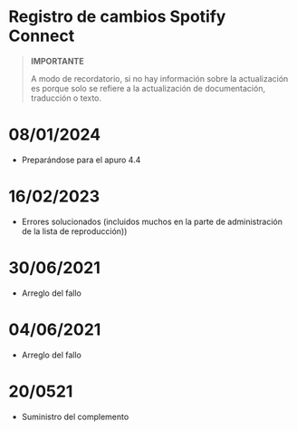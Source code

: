 # Registro de cambios Spotify Connect

>**IMPORTANTE**
>
>A modo de recordatorio, si no hay información sobre la actualización es porque solo se refiere a la actualización de documentación, traducción o texto.

# 08/01/2024

- Preparándose para el apuro 4.4

# 16/02/2023

- Errores solucionados (incluidos muchos en la parte de administración de la lista de reproducción))

# 30/06/2021

- Arreglo del fallo

# 04/06/2021

- Arreglo del fallo

# 20/0521

- Suministro del complemento
